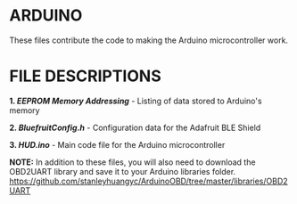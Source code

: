 # ARDUINO

These files contribute the code to making the Arduino microcontroller work. 

# FILE DESCRIPTIONS
 **1. _EEPROM Memory Addressing_** - Listing of data stored to Arduino's memory
 
 **2. _BluefruitConfig.h_** - Configuration data for the Adafruit BLE Shield
 
 **3. _HUD.ino_** - Main code file for the Arduino microcontroller

**NOTE:** In addition to these files, you will also need to download the OBD2UART library and save it to your Arduino libraries folder. https://github.com/stanleyhuangyc/ArduinoOBD/tree/master/libraries/OBD2UART
